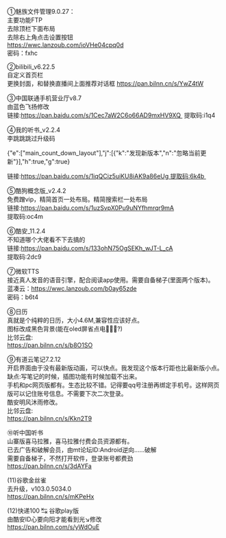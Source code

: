 ①魅族文件管理9.0.27：<br>
主要功能FTP<br>
去除顶栏下面布局<br>
去除右上角点击设置按钮<br>
https://wwc.lanzoub.com/ioVHe04cpq0d<br>
密码：fxhc<br>


②bilibili_v6.22.5<br>
自定义首页栏<br>
更换封面，和替换直播间上面推荐对话框
https://pan.bilnn.cn/s/YwZ4tW


③中国联通手机营业厅v8.7<br>
由蓝色飞扬修改<br>
链接:https://pan.baidu.com/s/1Cec7aW2C6o66AD9mxHV9XQ 
提取码:i1q4

④我的听书_v2.2.4<br>
李跳跳跳过升级码<br>

{"e":["main_count_down_layout"],"j":[{"k":"发现新版本","n":"忽略当前更新"}],"h":true,"g":true}

链接:https://pan.baidu.com/s/1iqQCiz5uiKU8iAK9a86eUg 提取码:6k4b 

⑤酷狗概念版_v2.4.2<br>
免费蹭vip，精简首页一处布局。精简搜索栏一处布局<br>
链接:https://pan.baidu.com/s/1uzSvpX0Pu9uNYfhmrqr9mA<br>
提取码:oc4m 

⑥酷安_11.2.4<br>
不知道哪个大佬看不下去搞的<br>
链接:https://pan.baidu.com/s/133ohN75OgSEKh_wJT-L_cA<br>
提取码:2dc9 

⑦微软TTS<br>
接近真人发音的语音引擎，配合阅读app使用。需要自备梯子(里面两个版本)。<br>
蓝凑云：https://wwc.lanzoub.com/b0ay65zde<br>
密码：b6t4

⑧日历<br>
真就是个纯粹的日历，大小4.6M,兼容性应该好点。<br>
图标改成黑色背景(能在oled屏省点电🤪🤪🤪?)<br>
比邻云盘:<br>
https://pan.bilnn.cn/s/b8O1SO

⑨有道云笔记7.2.12<br>
开启界面由于没有最新版动画，可以快点。我发现这个版本行距也比最新版小点。<br>
缺点:写笔记的时候，插图功能有时候加载不出来。<br>
手机和pc网页版都有。生态比较不错。记得要qq号注册再绑定手机号。这样网页版可以记住账号信息。不需要下次二次登录。<br>
酷安明风沐雨修改。<br>
比邻云盘:<br>
https://pan.bilnn.cn/s/Kkn2T9


⑩听中国听书<br>
山寨版喜马拉雅，喜马拉雅付费会员资源都有。<br>
已去广告和破解会员，由mt论坛ID:Android逆向……破解<br>
需要自备梯子，不然打开软件，登录账号都费劲<br>
https://pan.bilnn.cn/s/3dAYFa

(11)谷歌金丝雀<br>
去升级，v103.0.5034.0<br>
https://pan.bilnn.cn/s/mKPeHx

(12)快递100 ↹ 谷歌play版<br>
由酷安ID心要向阳才能看到光↘修改<br>
https://pan.bilnn.com/s/yWdOuE
